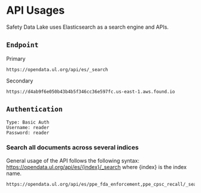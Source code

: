 # API Usages

Safety Data Lake uses Elasticsearch as a search engine and APIs.

## `Endpoint`

Primary
```
https://opendata.ul.org/api/es/_search
```
Secondary
```
https://d4ab9f6e050b43b4b5f346cc36e597fc.us-east-1.aws.found.io
```

## `Authentication`
```
Type: Basic Auth
Username: reader
Password: reader
```

### Search all documents across several indices

General usage of the API follows the following syntax: https://opendata.ul.org/api/es/{index}/_search where {index} is the index name.

```
https://opendata.ul.org/api/es/ppe_fda_enforcement,ppe_cpsc_recall/_search
```
